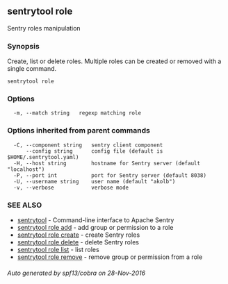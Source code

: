 ## sentrytool role

Sentry roles manipulation

### Synopsis


Create, list or delete roles.
Multiple roles can be created or removed with a single command.

```
sentrytool role
```

### Options

```
  -m, --match string   regexp matching role
```

### Options inherited from parent commands

```
  -C, --component string   sentry client component
      --config string      config file (default is $HOME/.sentrytool.yaml)
  -H, --host string        hostname for Sentry server (default "localhost")
  -P, --port int           port for Sentry server (default 8038)
  -U, --username string    user name (default "akolb")
  -v, --verbose            verbose mode
```

### SEE ALSO
* [sentrytool](sentrytool.md)	 - Command-line interface to Apache Sentry
* [sentrytool role add](sentrytool_role_add.md)	 - add group or permission to a role
* [sentrytool role create](sentrytool_role_create.md)	 - create Sentry roles
* [sentrytool role delete](sentrytool_role_delete.md)	 - delete Sentry roles
* [sentrytool role list](sentrytool_role_list.md)	 - list roles
* [sentrytool role remove](sentrytool_role_remove.md)	 - remove group or permission from a role

###### Auto generated by spf13/cobra on 28-Nov-2016

